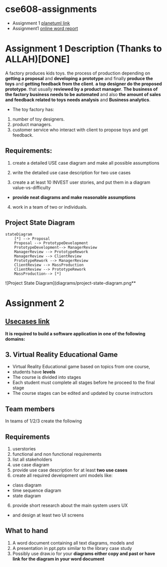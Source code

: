 # cse608-assignments
* Assignment 1 [planetuml link](http://www.plantuml.com/plantuml/uml/VPBTxjiW3CNlUGghztc5gLkhIPCsQLgxwya19qKZWB3fb7sy-o2XQNFplygn_JkAEN1amIHvSihH8201aXrl0iOcqcA3LmgrX0JVcH8WGoxVH-_aB7cfNUsKYgX_uaXm4Ho6skGg_YY0bJvyJS5aBV05VU7IeJBJDZuJsz6lFp5FqpN4DceE2V5bVCeiOIgk2wMxrRGWcf_0XyniFJ43UdGpoqBqgFvj2r_3_76XPwZRPYQDJ73u74Rh5pp_S5Mhr-abzvCLY2d4mEWQnt47dUdkGhH-1BbHOybK8K7cICrbzgvlTBVqwsrBsbjAjjbe0f0mSqEYx91FNYYX5a1lO2I1WSZq9OE6ZyCEVr_Z-atGvpM_Hc5Ve1BUShdGrLVJ_NstFWljeCjnArMzAkXgRPIghL9iMHPwBJbkigoWUPCFVmkeoNggQPKbWnvNMTOwaZTvSly1) 
* Assignment1 [online word report](https://engasuedu-my.sharepoint.com/:w:/g/personal/2101398_eng_asu_edu_eg/EW6_-ZXMwapFrVV4nNACJHMBJjRv74BawB33d8nUSPfVcA?e=F5bwLm)

# Assignment 1 Description  (Thanks to ALLAH)[DONE]
A factory produces kids toys. the process of production depending on **getting a proposal** and **developing a prototype** and finally **produce the toys** and **getting feedback from the client**. **a top designer do the proposed prototype**. that usually **reviewed by a product manager**. **The business of the factory business needs to be automated** and also **the amount of sales and feedback related to toys needs analysis** and **Business analytics**.

* The toy factory has:
1. number of toy designers. 
2. product managers.
3. customer service who interact with client to propose toys and get feedback.

## Requirements:
1. create a detailed USE case diagram and make all possible assumptions

2. write the detailed use case description for two use cases 

3. create a at least 10 INVEST user stories, and put them in a diagram value-vs-difficulty

* **provide neat diagrams and make reasonable assumptions**

4. work in a team of two or individuals.

## Project State Diagram


```mermaid
stateDiagram
    [*] --> Proposal
    Proposal --> PrototypeDevelopment
    PrototypeDevelopment--> ManagerReview
    ManagerReview --> PrototypeRework
    ManagerReview --> ClientReview
    PrototypeRework --> ManagerReview
    ClientReview --> MassProduction
    ClientReview --> PrototypeRework
    MassProduction--> [*]
```

![Project State Diagram](diagrams/project-state-diagram.png**


# Assignment 2
## [Usecases link](http://www.plantuml.com/plantuml/uml/RLDDZnCn3BtdLrYzSEe_uB2m8420X8IMQ-LDt3HgFaQnGwc0_yuaqybEbZsCb7b-By-oN-vOC4i9Ndaw2aY2xEn9mBXCMboAIg6MbE61AGCo5AQi9jHdj0IxTyYdnvJHj3hlAiFC6FnM08jmzrsAeIYjnilvgNYVIcQ2Jv4bbmerckk_cskkB1JWZGakDXBMa_ghUZVlJVc0WPftOTB81BiloS9DK0u-sLcYjlNgZDw3d0YMPbunM0nqapXjVnrug_ZcyLhfMzPaHyuFHnS8LvXoifcORxIVuIMUNcOGK2Wxz9siUIH_ZgbT6XmBdcdbdKCOUMy9yD5JNUQ4CmeOpMmInSL2_tMkQqjR-SDaK1OEiA3jHiNomMsPNrDqTJUPk7XXICTrmQiavFHCSvz2AD7fQd5nSdgkq9Sg65pGHPa_u2K1nn9RCj4xkQu-V3pWLlGHe_446Az0EQVS8eLH_Aeu8Ra3LYC5DKGrr_3wpxvC-vRW6xBVRs9pQxM2FHW3Dja1wHiV8SqZr7UumVfYrDDRcF6-XH7jWnxXFatLtieCzL5re4_YZg8fmVy3)
**It is required to build a software application in one of the following domains:**

## 3. Virtual Reality Educational Game
* Virtual Reality Educational game based on topics from one course,
* students have **levels** 
* The course is divided into stages 
* Each student must complete all stages before he proceed to the final stage
* The course stages can be edited and updated by course instructors

## Team members
In teams of 1/2/3 create the following

## Requirements

1. userstories
2. functional and non functional requirements 
3. list all stakeholders
4. use case diagram
4. provide use case description for at least **two use cases**
5. create all required development uml models like:
* class diagram 
* time sequence diagram 
* state diagram
6. provide short research about the main system users UX 
* and design at least two UI screens

## What to hand
1. A word document containing all text diagrams, models and 
2. A presentation in ppt.pptx similar to the library case study
3. Possibly use draw.io for your **diagrams either copy and past or have link for the diagram in your word document**
